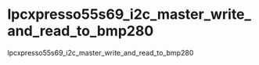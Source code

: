 # lpcxpresso55s69_i2c_master_write_and_read_to_bmp280
lpcxpresso55s69_i2c_master_write_and_read_to_bmp280
